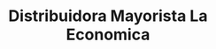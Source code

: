 ---
title: "Distribuidora Mayorista La Economica"
url: /pamplona-iruna/distribuidora-mayorista-la-economica/
shop: Lebensmittel
---